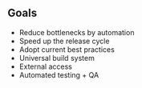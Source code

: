 ##  Goals

* Reduce bottlenecks by automation
* Speed up the release cycle
* Adopt current best practices
* Universal build system
* External access
* Automated testing + QA
